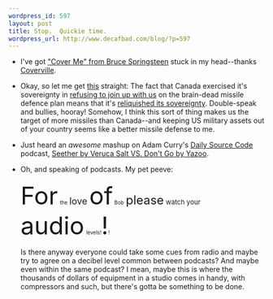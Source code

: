 ```yaml
--- 
wordpress_id: 597
layout: post
title: Stop.  Quickie time.
wordpress_url: http://www.decafbad.com/blog/?p=597
---
```

* I've got ["Cover Me" from Bruce Springsteen][cb] stuck in my head--thanks [Coverville][cv].

[cb]:sdf
[cv]:sdf

* Okay, so let me get [this][misme] straight: The fact that Canada exercised it's sovereignty in [refusing to join up with us][ref] on the brain-dead missile defence plan means that it's [reliquished its sovereignty][noref].  Double-speak and bullies, hooray!  Somehow, I think this sort of thing makes us the target of more missiles than Canada--and keeping US military assets out of your country seems like a better missile defense to me.

[misme]:http://www.metafilter.com/mefi/39910
[ref]:http://www.cbc.ca/story/canada/national/2005/02/24/missile-canada050224.html
[noref]:http://www.macleans.ca/topstories/news/shownews.jsp?content=n022421A

* Just heard an *awesome* mashup on Adam Curry's [Daily Source Code][dsc] podcast, [Seether by Veruca Salt VS. Don't Go by Yazoo][mash].

* Oh, and speaking of podcasts.  My pet peeve:

  <font size="+8">For</font> <font size="-2"> the</font> <font size="+1">love</font> <font size="+8">of</font><font size="-3"> Bob</font> <font size="+2">please</font> <font size="-1">watch your</font> <font size="+5">audio</font> <font size="-2">levels</font><font size="1">!</font><font size="+5">!</font><font size="0">!</font>
  
  Is there anyway everyone could take some cues from radio and maybe try to agree on a decibel level common between podcasts?  And maybe even within the same podcast?  I mean, maybe this is where the thousands of dollars of equipment in a studio comes in handy, with compressors and such, but there's gotta be something to be done.

[dsc]:http://www.dailysourcecode.com/
[mash]:http://gyllerfelt.se/mashed/
